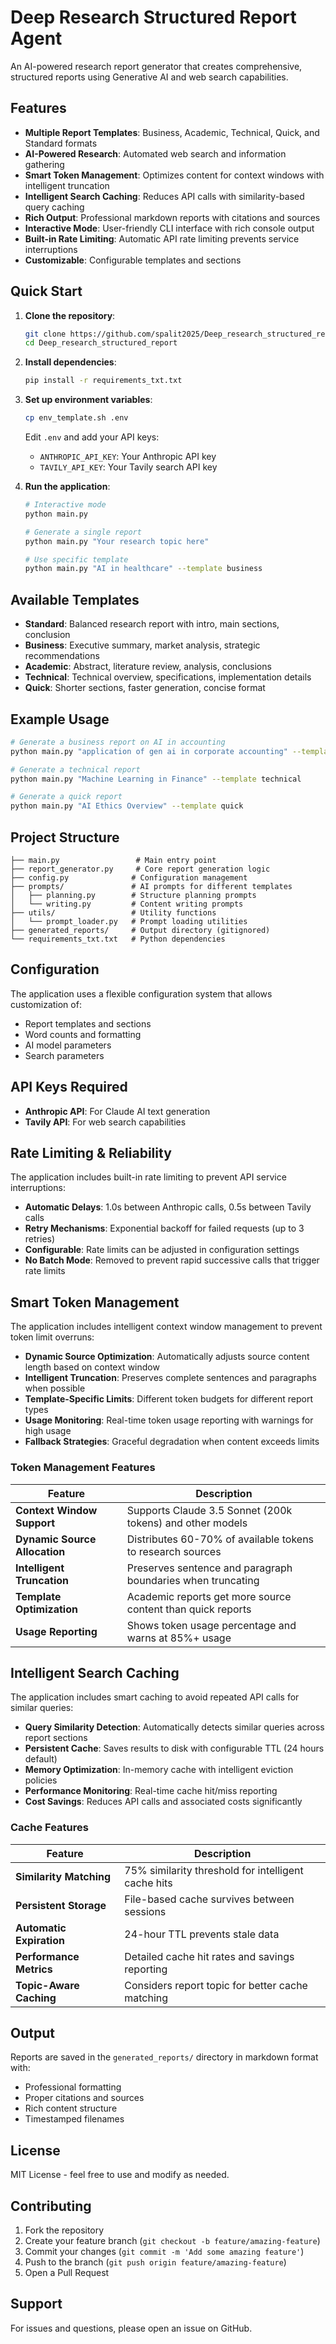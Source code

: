 # Deep Research Structured Report Agent

An AI-powered research report generator that creates comprehensive, structured reports using Generative AI and web search capabilities.

## Features

- **Multiple Report Templates**: Business, Academic, Technical, Quick, and Standard formats
- **AI-Powered Research**: Automated web search and information gathering
- **Smart Token Management**: Optimizes content for context windows with intelligent truncation
- **Intelligent Search Caching**: Reduces API calls with similarity-based query caching
- **Rich Output**: Professional markdown reports with citations and sources
- **Interactive Mode**: User-friendly CLI interface with rich console output
- **Built-in Rate Limiting**: Automatic API rate limiting prevents service interruptions
- **Customizable**: Configurable templates and sections

## Quick Start

1. **Clone the repository**:
   ```bash
   git clone https://github.com/spalit2025/Deep_research_structured_report.git
   cd Deep_research_structured_report
   ```

2. **Install dependencies**:
   ```bash
   pip install -r requirements_txt.txt
   ```

3. **Set up environment variables**:
   ```bash
   cp env_template.sh .env
   ```
   Edit `.env` and add your API keys:
   - `ANTHROPIC_API_KEY`: Your Anthropic API key
   - `TAVILY_API_KEY`: Your Tavily search API key

4. **Run the application**:
   ```bash
   # Interactive mode
   python main.py
   
   # Generate a single report
   python main.py "Your research topic here"
   
   # Use specific template
   python main.py "AI in healthcare" --template business
   ```

## Available Templates

- **Standard**: Balanced research report with intro, main sections, conclusion
- **Business**: Executive summary, market analysis, strategic recommendations
- **Academic**: Abstract, literature review, analysis, conclusions
- **Technical**: Technical overview, specifications, implementation details
- **Quick**: Shorter sections, faster generation, concise format

## Example Usage

```bash
# Generate a business report on AI in accounting
python main.py "application of gen ai in corporate accounting" --template business

# Generate a technical report
python main.py "Machine Learning in Finance" --template technical

# Generate a quick report
python main.py "AI Ethics Overview" --template quick
```

## Project Structure

```
├── main.py                 # Main entry point
├── report_generator.py     # Core report generation logic
├── config.py              # Configuration management
├── prompts/               # AI prompts for different templates
│   ├── planning.py        # Structure planning prompts
│   └── writing.py         # Content writing prompts
├── utils/                 # Utility functions
│   └── prompt_loader.py   # Prompt loading utilities
├── generated_reports/     # Output directory (gitignored)
└── requirements_txt.txt   # Python dependencies
```

## Configuration

The application uses a flexible configuration system that allows customization of:
- Report templates and sections
- Word counts and formatting
- AI model parameters
- Search parameters

## API Keys Required

- **Anthropic API**: For Claude AI text generation
- **Tavily API**: For web search capabilities

## Rate Limiting & Reliability

The application includes built-in rate limiting to prevent API service interruptions:

- **Automatic Delays**: 1.0s between Anthropic calls, 0.5s between Tavily calls
- **Retry Mechanisms**: Exponential backoff for failed requests (up to 3 retries)
- **Configurable**: Rate limits can be adjusted in configuration settings
- **No Batch Mode**: Removed to prevent rapid successive calls that trigger rate limits

## Smart Token Management

The application includes intelligent context window management to prevent token limit overruns:

- **Dynamic Source Optimization**: Automatically adjusts source content length based on context window
- **Intelligent Truncation**: Preserves complete sentences and paragraphs when possible
- **Template-Specific Limits**: Different token budgets for different report types
- **Usage Monitoring**: Real-time token usage reporting with warnings for high usage
- **Fallback Strategies**: Graceful degradation when content exceeds limits

### Token Management Features

| Feature | Description |
|---------|-------------|
| **Context Window Support** | Supports Claude 3.5 Sonnet (200k tokens) and other models |
| **Dynamic Source Allocation** | Distributes 60-70% of available tokens to research sources |
| **Intelligent Truncation** | Preserves sentence and paragraph boundaries when truncating |
| **Template Optimization** | Academic reports get more source content than quick reports |
| **Usage Reporting** | Shows token usage percentage and warns at 85%+ usage |

## Intelligent Search Caching

The application includes smart caching to avoid repeated API calls for similar queries:

- **Query Similarity Detection**: Automatically detects similar queries across report sections
- **Persistent Cache**: Saves results to disk with configurable TTL (24 hours default)
- **Memory Optimization**: In-memory cache with intelligent eviction policies
- **Performance Monitoring**: Real-time cache hit/miss reporting
- **Cost Savings**: Reduces API calls and associated costs significantly

### Cache Features

| Feature | Description |
|---------|-------------|
| **Similarity Matching** | 75% similarity threshold for intelligent cache hits |
| **Persistent Storage** | File-based cache survives between sessions |
| **Automatic Expiration** | 24-hour TTL prevents stale data |
| **Performance Metrics** | Detailed cache hit rates and savings reporting |
| **Topic-Aware Caching** | Considers report topic for better cache matching |

## Output

Reports are saved in the `generated_reports/` directory in markdown format with:
- Professional formatting
- Proper citations and sources
- Rich content structure
- Timestamped filenames

## License

MIT License - feel free to use and modify as needed.

## Contributing

1. Fork the repository
2. Create your feature branch (`git checkout -b feature/amazing-feature`)
3. Commit your changes (`git commit -m 'Add some amazing feature'`)
4. Push to the branch (`git push origin feature/amazing-feature`)
5. Open a Pull Request

## Support

For issues and questions, please open an issue on GitHub. 
